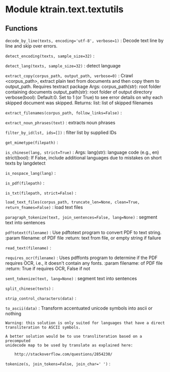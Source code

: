 Module ktrain.text.textutils
============================

Functions
---------

    
`decode_by_line(texts, encoding='utf-8', verbose=1)`
:   Decode text line by line and skip over errors.

    
`detect_encoding(texts, sample_size=32)`
:   

    
`detect_lang(texts, sample_size=32)`
:   detect language

    
`extract_copy(corpus_path, output_path, verbose=0)`
:   Crawl <corpus_path>, extract plain text from documents
    and then copy them to output_path.
    Requires textract package
    Args:
        corpus_path(str):  root folder containing documents
        output_path(str):  root folder of output directory
        verbose(bool):  Default:0.  Set to 1 (or True) to see error details on why each skipped document was skipped.
    Returns:
        list: list of skipped filenames

    
`extract_filenames(corpus_path, follow_links=False)`
:   

    
`extract_noun_phrases(text)`
:   extracts noun phrases

    
`filter_by_id(lst, ids=[])`
:   filter list by supplied IDs

    
`get_mimetype(filepath)`
:   

    
`is_chinese(lang, strict=True)`
:   Args:
      lang(str): language code (e.g., en)
      strict(bool):  If False, include additional languages due to mistakes on short texts by langdetect

    
`is_nospace_lang(lang)`
:   

    
`is_pdf(filepath)`
:   

    
`is_txt(filepath, strict=False)`
:   

    
`load_text_files(corpus_path, truncate_len=None, clean=True, return_fnames=False)`
:   load text files

    
`paragraph_tokenize(text, join_sentences=False, lang=None)`
:   segment text into sentences

    
`pdftotext(filename)`
:   Use pdftotext program to convert PDF to text string.
    :param filename: of PDF file
    :return: text from file, or empty string if failure

    
`read_text(filename)`
:   

    
`requires_ocr(filename)`
:   Uses pdffonts program to determine if the PDF requires OCR, i.e., it
    doesn't contain any fonts.
    :param filename: of PDF file
    :return: True if requires OCR, False if not

    
`sent_tokenize(text, lang=None)`
:   segment text into sentences

    
`split_chinese(texts)`
:   

    
`strip_control_characters(data)`
:   

    
`to_ascii(data)`
:   Transform accentuated unicode symbols into ascii or nothing
    
    Warning: this solution is only suited for languages that have a direct
    transliteration to ASCII symbols.
    
    A better solution would be to use transliteration based on a precomputed
    unidecode map to be used by translate as explained here:
    
        http://stackoverflow.com/questions/2854230/

    
`tokenize(s, join_tokens=False, join_char=' ')`
:
